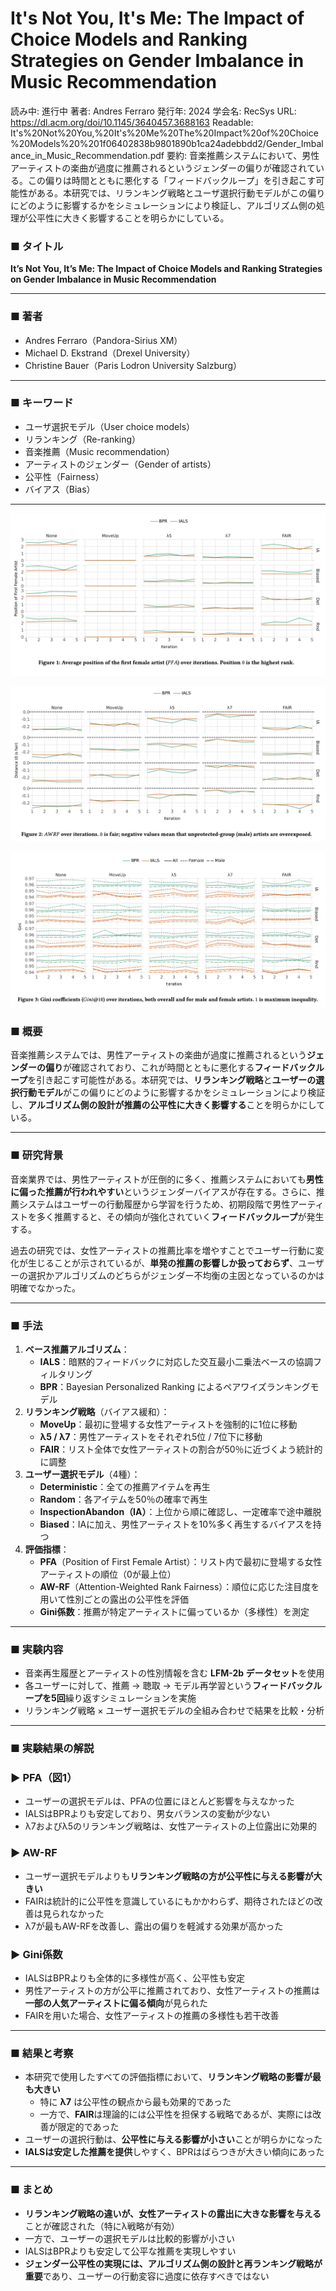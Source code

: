 # It's Not You, It's Me: The Impact of Choice Models and Ranking Strategies on Gender Imbalance in Music Recommendation

読み中: 進行中
著者: Andres Ferraro
発行年: 2024
学会名: RecSys
URL: <https://dl.acm.org/doi/10.1145/3640457.3688163>
Readable: It's%20Not%20You,%20It's%20Me%20The%20Impact%20of%20Choice%20Models%20%201f06402838b9801890b1ca24adebbdd2/Gender_Imbalance_in_Music_Recommendation.pdf
要約: 音楽推薦システムにおいて、男性アーティストの楽曲が過度に推薦されるというジェンダーの偏りが確認されている。この偏りは時間とともに悪化する「フィードバックループ」を引き起こす可能性がある。本研究では、リランキング戦略とユーザ選択行動モデルがこの偏りにどのように影響するかをシミュレーションにより検証し、アルゴリズム側の処理が公平性に大きく影響することを明らかにしている。

### ■ タイトル

**It’s Not You, It’s Me: The Impact of Choice Models and Ranking Strategies on Gender Imbalance in Music Recommendation**

---

### ■ 著者

- Andres Ferraro（Pandora-Sirius XM）
- Michael D. Ekstrand（Drexel University）
- Christine Bauer（Paris Lodron University Salzburg）

---

### ■ キーワード

- ユーザ選択モデル（User choice models）
- リランキング（Re-ranking）
- 音楽推薦（Music recommendation）
- アーティストのジェンダー（Gender of artists）
- 公平性（Fairness）
- バイアス（Bias）

---

![image.png](It's%20Not%20You,%20It's%20Me%20The%20Impact%20of%20Choice%20Models%20%201f06402838b9801890b1ca24adebbdd2/image.png)

![image.png](It's%20Not%20You,%20It's%20Me%20The%20Impact%20of%20Choice%20Models%20%201f06402838b9801890b1ca24adebbdd2/image%201.png)

![image.png](It's%20Not%20You,%20It's%20Me%20The%20Impact%20of%20Choice%20Models%20%201f06402838b9801890b1ca24adebbdd2/image%202.png)

### ■ 概要

音楽推薦システムでは、男性アーティストの楽曲が過度に推薦されるという**ジェンダーの偏り**が確認されており、これが時間とともに悪化する**フィードバックループ**を引き起こす可能性がある。本研究では、**リランキング戦略**と**ユーザーの選択行動モデル**がこの偏りにどのように影響するかをシミュレーションにより検証し、**アルゴリズム側の設計が推薦の公平性に大きく影響する**ことを明らかにしている。

---

### ■ 研究背景

音楽業界では、男性アーティストが圧倒的に多く、推薦システムにおいても**男性に偏った推薦が行われやすい**というジェンダーバイアスが存在する。さらに、推薦システムはユーザーの行動履歴から学習を行うため、初期段階で男性アーティストを多く推薦すると、その傾向が強化されていく**フィードバックループ**が発生する。

過去の研究では、女性アーティストの推薦比率を増やすことでユーザー行動に変化が生じることが示されているが、**単発の推薦の影響しか扱っておらず**、ユーザーの選択かアルゴリズムのどちらがジェンダー不均衡の主因となっているのかは明確でなかった。

---

### ■ 手法

1. **ベース推薦アルゴリズム**：
    - **IALS**：暗黙的フィードバックに対応した交互最小二乗法ベースの協調フィルタリング
    - **BPR**：Bayesian Personalized Ranking によるペアワイズランキングモデル
2. **リランキング戦略**（バイアス緩和）：
    - **MoveUp**：最初に登場する女性アーティストを強制的に1位に移動
    - **λ5 / λ7**：男性アーティストをそれぞれ5位 / 7位下に移動
    - **FAIR**：リスト全体で女性アーティストの割合が50％に近づくよう統計的に調整
3. **ユーザー選択モデル**（4種）：
    - **Deterministic**：全ての推薦アイテムを再生
    - **Random**：各アイテムを50％の確率で再生
    - **InspectionAbandon（IA）**：上位から順に確認し、一定確率で途中離脱
    - **Biased**：IAに加え、男性アーティストを10%多く再生するバイアスを持つ
4. **評価指標**：
    - **PFA**（Position of First Female Artist）：リスト内で最初に登場する女性アーティストの順位（0が最上位）
    - **AW-RF**（Attention-Weighted Rank Fairness）：順位に応じた注目度を用いて性別ごとの露出の公平性を評価
    - **Gini係数**：推薦が特定アーティストに偏っているか（多様性）を測定

---

### ■ 実験内容

- 音楽再生履歴とアーティストの性別情報を含む **LFM-2b データセット**を使用
- 各ユーザーに対して、推薦 → 聴取 → モデル再学習という**フィードバックループを5回**繰り返すシミュレーションを実施
- リランキング戦略 × ユーザー選択モデルの全組み合わせで結果を比較・分析

---

### ■ 実験結果の解説

### ▶ PFA（図1）

- ユーザーの選択モデルは、PFAの位置にほとんど影響を与えなかった
- IALSはBPRよりも安定しており、男女バランスの変動が少ない
- λ7およびλ5のリランキング戦略は、女性アーティストの上位露出に効果的

### ▶ AW-RF

- ユーザー選択モデルよりも**リランキング戦略の方が公平性に与える影響が大きい**
- FAIRは統計的に公平性を意識しているにもかかわらず、期待されたほどの改善は見られなかった
- λ7が最もAW-RFを改善し、露出の偏りを軽減する効果が高かった

### ▶ Gini係数

- IALSはBPRよりも全体的に多様性が高く、公平性も安定
- 男性アーティストの方が公平に推薦されており、女性アーティストの推薦は**一部の人気アーティストに偏る傾向**が見られた
- FAIRを用いた場合、女性アーティストの推薦の多様性も若干改善

---

### ■ 結果と考察

- 本研究で使用したすべての評価指標において、**リランキング戦略の影響が最も大きい**
  - 特に **λ7** は公平性の観点から最も効果的であった
  - 一方で、**FAIR**は理論的には公平性を担保する戦略であるが、実際には改善が限定的であった
- ユーザーの選択行動は、**公平性に与える影響が小さい**ことが明らかになった
- **IALSは安定した推薦を提供**しやすく、BPRはばらつきが大きい傾向にあった

---

### ■ まとめ

- **リランキング戦略の違いが、女性アーティストの露出に大きな影響を与える**ことが確認された（特にλ戦略が有効）
- 一方で、ユーザーの選択モデルは比較的影響が小さい
- IALSはBPRよりも安定して公平な推薦を実現しやすい
- **ジェンダー公平性の実現には、アルゴリズム側の設計と再ランキング戦略が重要**であり、ユーザーの行動変容に過度に依存すべきではない

